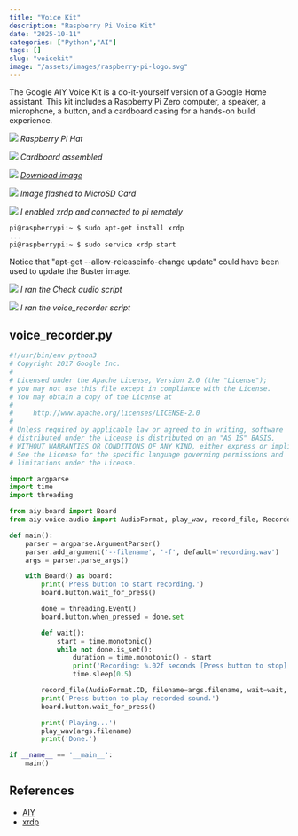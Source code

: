 ```yaml
---
title: "Voice Kit"
description: "Raspberry Pi Voice Kit"
date: "2025-10-11"
categories: ["Python","AI"]
tags: []
slug: "voicekit"
image: "/assets/images/raspberry-pi-logo.svg"
---
```



The Google AIY Voice Kit is a do-it-yourself version of a Google Home assistant. This kit includes a Raspberry Pi Zero computer, a speaker, a microphone, a button, and a cardboard casing for a hands-on build experience.

![](/assets/images/voicekit/C059C37E-B731-4377-8891-9C68A72568CB.png)
*Raspberry Pi Hat*

![](/assets/images/voicekit/FF078E6D-EA98-4E1E-976B-B036E33DA9F2.png)
*Cardboard assembled*

![](/assets/images/voicekit/Screenshot%202025-10-11%20at%204.12.07 PM.png)
*[Download image](https://github.com/google/aiyprojects-raspbian/releases)*

![](/assets/images/voicekit/Screenshot%202025-10-11%20at%204.10.12 PM.png)
*Image flashed to MicroSD Card*

![](/assets/images/voicekit/Screenshot%202025-10-11%20at%205.09.53 PM.png)
*I enabled xrdp and connected to pi remotely*

```bash
pi@raspberrypi:~ $ sudo apt-get install xrdp
...
pi@raspberrypi:~ $ sudo service xrdp start
```

Notice that "apt-get --allow-releaseinfo-change update" could have been used to update the Buster image.

![](/assets/images/voicekit/Screenshot%202025-10-11%20at%205.21.15 PM.png)
*I ran the Check audio script*

![](/assets/images/voicekit/Screenshot%202025-10-11%20at%207.49.52 PM.png)
*I ran the voice_recorder script*

## voice_recorder.py

```python
#!/usr/bin/env python3
# Copyright 2017 Google Inc.
#
# Licensed under the Apache License, Version 2.0 (the "License");
# you may not use this file except in compliance with the License.
# You may obtain a copy of the License at
#
#     http://www.apache.org/licenses/LICENSE-2.0
#
# Unless required by applicable law or agreed to in writing, software
# distributed under the License is distributed on an "AS IS" BASIS,
# WITHOUT WARRANTIES OR CONDITIONS OF ANY KIND, either express or implied.
# See the License for the specific language governing permissions and
# limitations under the License.

import argparse
import time
import threading

from aiy.board import Board
from aiy.voice.audio import AudioFormat, play_wav, record_file, Recorder

def main():
    parser = argparse.ArgumentParser()
    parser.add_argument('--filename', '-f', default='recording.wav')
    args = parser.parse_args()

    with Board() as board:
        print('Press button to start recording.')
        board.button.wait_for_press()

        done = threading.Event()
        board.button.when_pressed = done.set

        def wait():
            start = time.monotonic()
            while not done.is_set():
                duration = time.monotonic() - start
                print('Recording: %.02f seconds [Press button to stop]' % duration)
                time.sleep(0.5)

        record_file(AudioFormat.CD, filename=args.filename, wait=wait, filetype='wav')
        print('Press button to play recorded sound.')
        board.button.wait_for_press()

        print('Playing...')
        play_wav(args.filename)
        print('Done.')

if __name__ == '__main__':
    main()


```


## References

- [AIY](https://aiyprojects.withgoogle.com/voice-v1/)
- [xrdp](https://haddley.github.io/posts/pi1/)